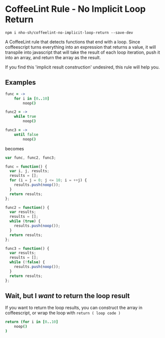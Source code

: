 # CoffeeLint Rule - No Implicit Loop Return

`npm i nho-sh/coffeelint-no-implicit-loop-return --save-dev`

A CoffeeLint rule that detects functions that end with a loop.
Since coffeescript turns everything into an expression that returns a value,
it will transpile into javascript that will take the result of each loop iteration,
push it into an array, and return the array as the result.

If you find this 'implicit result construction' undesired, this rule
will help you.

## Examples

```coffee
func = ->
	for i in [0..10]
		noop()

func2 = ->
	while true
		noop()

func3 = ->
	until false
		noop()
```

becomes

```js
var func, func2, func3;

func = function() {
  var i, j, results;
  results = [];
  for (i = j = 0; j <= 10; i = ++j) {
    results.push(noop());
  }
  return results;
};

func2 = function() {
  var results;
  results = [];
  while (true) {
    results.push(noop());
  }
  return results;
};

func3 = function() {
  var results;
  results = [];
  while (!false) {
    results.push(noop());
  }
  return results;
};
```

## Wait, but I *want* to return the loop result

If you want to return the loop results, you can construct the array in coffeescript,
or wrap the loop with `return ( loop code )`

```coffee
return (for i in [0..10]
	noop()
)
```
